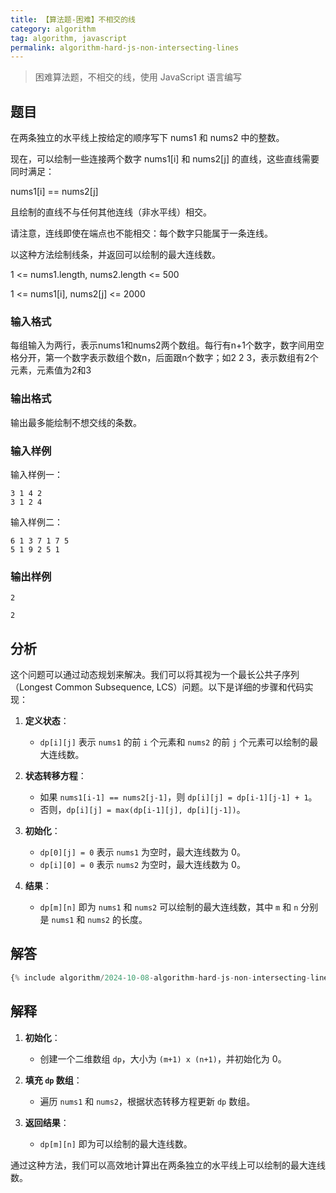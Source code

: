```yaml
---
title: 【算法题-困难】不相交的线
category: algorithm
tag: algorithm, javascript
permalink: algorithm-hard-js-non-intersecting-lines
---
```


> 困难算法题，不相交的线，使用 JavaScript 语言编写

## 题目

在两条独立的水平线上按给定的顺序写下 nums1 和 nums2 中的整数。

现在，可以绘制一些连接两个数字 nums1[i] 和 nums2[j] 的直线，这些直线需要同时满足：

nums1[i] == nums2[j]

且绘制的直线不与任何其他连线（非水平线）相交。

请注意，连线即使在端点也不能相交：每个数字只能属于一条连线。

以这种方法绘制线条，并返回可以绘制的最大连线数。

1 <= nums1.length, nums2.length <= 500

1 <= nums1[i], nums2[j] <= 2000

### 输入格式

每组输入为两行，表示nums1和nums2两个数组。每行有n+1个数字，数字间用空格分开，第一个数字表示数组个数n，后面跟n个数字；如2 2 3，表示数组有2个元素，元素值为2和3

### 输出格式

输出最多能绘制不想交线的条数。

### 输入样例

输入样例一：

```plaintext
3 1 4 2
3 1 2 4
```

输入样例二：

```plaintext
6 1 3 7 1 7 5
5 1 9 2 5 1
```

### 输出样例

```plaintext
2
```

```plaintext
2
```

## 分析

这个问题可以通过动态规划来解决。我们可以将其视为一个最长公共子序列（Longest Common Subsequence, LCS）问题。以下是详细的步骤和代码实现：

1. **定义状态**：
   - `dp[i][j]` 表示 `nums1` 的前 `i` 个元素和 `nums2` 的前 `j` 个元素可以绘制的最大连线数。

2. **状态转移方程**：
   - 如果 `nums1[i-1] == nums2[j-1]`，则 `dp[i][j] = dp[i-1][j-1] + 1`。
   - 否则，`dp[i][j] = max(dp[i-1][j], dp[i][j-1])`。

3. **初始化**：
   - `dp[0][j] = 0` 表示 `nums1` 为空时，最大连线数为 0。
   - `dp[i][0] = 0` 表示 `nums2` 为空时，最大连线数为 0。

4. **结果**：
   - `dp[m][n]` 即为 `nums1` 和 `nums2` 可以绘制的最大连线数，其中 `m` 和 `n` 分别是 `nums1` 和 `nums2` 的长度。

## 解答

```js
{% include algorithm/2024-10-08-algorithm-hard-js-non-intersecting-lines.js %}
```

## 解释

1. **初始化**：
   - 创建一个二维数组 `dp`，大小为 `(m+1) x (n+1)`，并初始化为 0。

2. **填充 `dp` 数组**：
   - 遍历 `nums1` 和 `nums2`，根据状态转移方程更新 `dp` 数组。

3. **返回结果**：
   - `dp[m][n]` 即为可以绘制的最大连线数。

通过这种方法，我们可以高效地计算出在两条独立的水平线上可以绘制的最大连线数。
